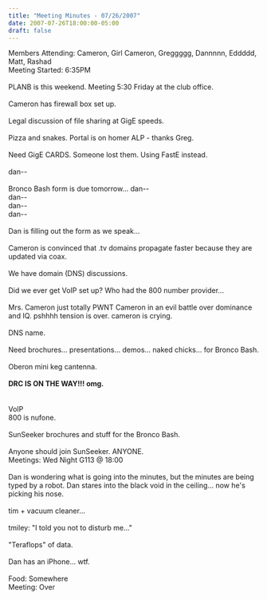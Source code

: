 ```yaml
---
title: "Meeting Minutes - 07/26/2007"
date: 2007-07-26T18:00:00-05:00
draft: false
---
```


Members Attending: Cameron, Girl Cameron, Greggggg, Dannnnn, Eddddd, Matt, Rashad<br />
Meeting Started: 6:35PM<br />
<br />
PLANB is this weekend.  Meeting 5:30 Friday at the club office.  <br />
<br />
Cameron has firewall box set up.<br />
<br />
Legal discussion of file sharing at GigE speeds.  <br />
<br />
Pizza and snakes.  Portal is on homer ALP - thanks Greg.  <br />
<br />
Need GigE CARDS. Someone lost them.  Using FastE instead.  <br />
<br />
dan--<br />
<br />
Bronco Bash form is due tomorrow... dan--<br />
dan--<br />
dan--<br />
dan--<br />
<br />
Dan is filling out the form as we speak... <br />
<br />
Cameron is convinced that .tv domains propagate faster because they are updated via coax.  <br />
<br />
We have domain (DNS) discussions.  <br />
<br />
Did we ever get VoIP set up?  Who had the 800 number provider...<br />
<br />
Mrs. Cameron just totally PWNT Cameron in an evil battle over dominance and IQ.  pshhhh tension is over.  cameron is crying.  <br />
<br />
DNS name.  <br />
<br />
Need brochures... presentations... demos... naked chicks... for Bronco Bash.  <br />
<br />
Oberon mini keg cantenna.  <br />
<br />
<strong>DRC IS ON THE WAY!!! omg.</strong><br />
<br />
<br />
VoIP<br />
800 is nufone.  <br />
<br />
SunSeeker brochures and stuff for the Bronco Bash.<br />
<br />
Anyone should join SunSeeker. ANYONE.  <br />
Meetings: Wed Night G113 @ 18:00<br />
<br />
Dan is wondering what is going into the minutes, but the minutes are being typed by a robot. Dan stares into the black void in the ceiling... now he's picking his nose.  <br />
<br />
tim + vacuum cleaner... <br />
<br />
tmiley: "I told you not to disturb me..."<br />
<br />
"Teraflops" of data. <br />
<br />
Dan has an iPhone... wtf.  <br />
<br />
Food: Somewhere<br />
Meeting: Over<br />
<br />
<br />
<br />
